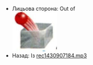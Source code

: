 - Лицьова сторона: Out of <br />![prepositions_41.jpg](./34.jpg)
- Назад: Із [rec1430907184.mp3](./10.mp3)